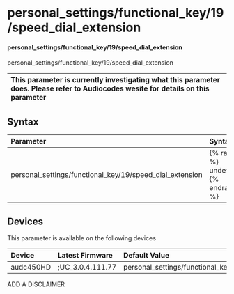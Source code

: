 ﻿---
description: personal_settings/functional_key/19/speed_dial_extension
search: false
---

# personal_settings/functional_key/19/speed_dial_extension

#### personal_settings/functional_key/19/speed_dial_extension

personal_settings/functional_key/19/speed_dial_extension


| This parameter is currently investigating what this parameter does. Please refer to Audiocodes wesite for details on this parameter | 
| :--- |

## Syntax
| Parameter | Syntax |
| :--- | :--- |
|personal_settings/functional_key/19/speed_dial_extension | {% raw %} undefined {% endraw %}|

## Devices
This parameter is available on the following devices

| Device | Latest Firmware | Default Value |
|:---|:---|:---|
| audc450HD | ;UC_3.0.4.111.77 | personal_settings/functional_key/19/speed_dial_extension= 

ADD A DISCLAIMER
